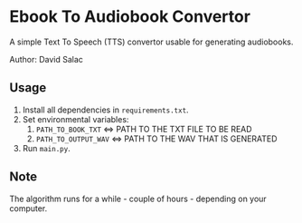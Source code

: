 # Ebook To Audiobook Convertor
A simple Text To Speech (TTS) convertor usable for generating audiobooks.

Author: David Salac

## Usage
1. Install all dependencies in `requirements.txt`.
2. Set environmental variables:
   1. `PATH_TO_BOOK_TXT` <=> PATH TO THE TXT FILE TO BE READ
   2. `PATH_TO_OUTPUT_WAV` <=> PATH TO THE WAV THAT IS GENERATED
3. Run `main.py`.

## Note
The algorithm runs for a while - couple of hours - depending on your computer.
